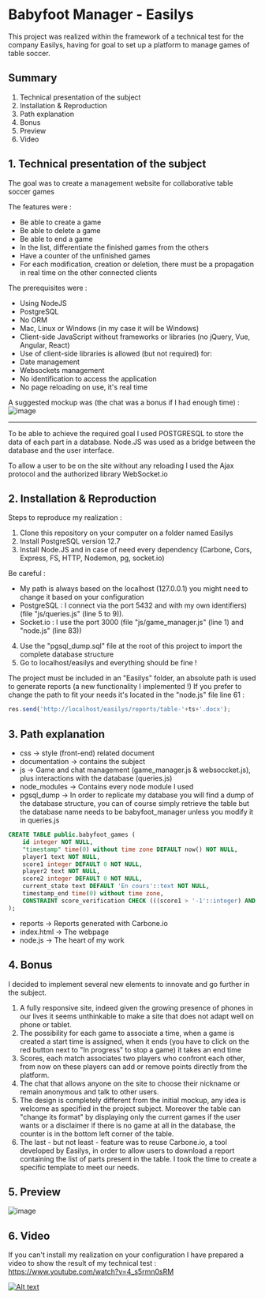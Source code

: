# Babyfoot Manager - Easilys

This project was realized within the framework of a technical test for the company Easilys, having for goal to set up a platform to manage games of table soccer.

## Summary

 1. Technical presentation of the subject
 2. Installation & Reproduction
 3. Path explanation
 4. Bonus
 5. Preview
 6. Video

## 1. Technical presentation of the subject
The goal was to create a management website for collaborative table soccer games

The features were :
- Be able to create a game 
- Be able to delete a game 
- Be able to end a game 
- In the list, differentiate the finished games from the others 
- Have a counter of the unfinished games 
- For each modification, creation or deletion, there must be a propagation in real time on the 
other connected clients 

The prerequisites were :
- Using NodeJS 
- PostgreSQL
- No ORM 
- Mac, Linux or Windows (in my case it will be Windows)
- Client-side JavaScript without frameworks or libraries (no jQuery, Vue, Angular, React) 
- Use of client-side libraries is allowed (but not required) for: 
- Date management 
- Websockets management 
- No identification to access the application 
- No page reloading on use, it's real time 

A suggested mockup was (the chat was a bonus if I had enough time) : 
![image](https://user-images.githubusercontent.com/44434162/127775285-b0628140-84ae-4fec-9604-32d4d50da130.png)

---- 
To be able to achieve the required goal I used POSTGRESQL to store the data of each part in a database. Node.JS was used as a bridge between the database and the user interface. 

To allow a user to be on the site without any reloading I used the Ajax protocol and the authorized library WebSocket.io

## 2. Installation & Reproduction
Steps to reproduce my realization : 
1. Clone this repository on your computer on a folder named Easilys
2. Install PostgreSQL version 12.7
3. Install Node.JS and in case of need every dependency (Carbone, Cors, Express, FS, HTTP, Nodemon, pg, socket.io)

Be careful : 
- My path is always based on the localhost (127.0.0.1) you might need to change it based on your configuration
- PostgreSQL : I connect via the port 5432 and with my own identifiers) (file "js/queries.js" (line 5 to 9)). 
- Socket.io : I use the port 3000 (file "js/game_manager.js" (line 1) and "node.js" (line 83))

4. Use the "pgsql_dump.sql" file at the root of this project to import the complete database structure
5. Go to localhost/easilys and everything should be fine !

The project must be included in an "Easilys" folder, an absolute path is used to generate reports (a new functionality I implemented !)
If you prefer to change the path to fit your needs it's located in the "node.js" file line 61 : 
```javascript
res.send('http://localhost/easilys/reports/table-'+ts+'.docx');
```

## 3. Path explanation
- css -> style (front-end) related document
- documentation -> contains the subject
- js -> Game and chat management (game_manager.js & websoccket.js), plus interactions with the database (queries.js)
- node_modules -> Contains every node module I used
- pgsql_dump -> In order to replicate my database you will find a dump of the database structure, you can of course simply retrieve the table but the database name needs to be babyfoot_manager unless you modify it in queries.js
```sql 
CREATE TABLE public.babyfoot_games (
    id integer NOT NULL,
    "timestamp" time(0) without time zone DEFAULT now() NOT NULL,
    player1 text NOT NULL,
    score1 integer DEFAULT 0 NOT NULL,
    player2 text NOT NULL,
    score2 integer DEFAULT 0 NOT NULL,
    current_state text DEFAULT 'En cours'::text NOT NULL,
    timestamp_end time(0) without time zone,
    CONSTRAINT score_verification CHECK (((score1 > '-1'::integer) AND (score2 > '-1'::integer)))
);
```
- reports -> Reports generated with Carbone.io
- index.html -> The webpage
- node.js -> The heart of my work

## 4. Bonus
I decided to implement several new elements to innovate and go further in the subject. 
1. A fully responsive site, indeed given the growing presence of phones in our lives it seems unthinkable to make a site that does not adapt well on phone or tablet.
2. The possibility for each game to associate a time, when a game is created a start time is assigned, when it ends (you have to click on the red button next to "In progress" to stop a game) it takes an end time
3. Scores, each match associates two players who confront each other, from now on these players can add or remove points directly from the platform.
4. The chat that allows anyone on the site to choose their nickname or remain anonymous and talk to other users.
5. The design is completely different from the initial mockup, any idea is welcome as specified in the project subject. Moreover the table can "change its format" by displaying only the current games if the user wants or a disclaimer if there is no game at all in the database, the counter is in the bottom left corner of the table.
6. The last  - but not least - feature was to reuse Carbone.io, a tool developed by Easilys, in order to allow users to download a report containing the list of parts present in the table. I took the time to create a specific template to meet our needs.

## 5. Preview
![image](https://user-images.githubusercontent.com/44434162/127777651-932a05d4-255f-4f7e-9638-4f5accadb58c.png)

## 6. Video
If you can't install my realization on your configuration I have prepared a video to show the result of my technical test :
https://www.youtube.com/watch?v=4_s5rmn0sRM

[![Alt text](https://img.youtube.com/vi/4_s5rmn0sRM/0.jpg)](https://www.youtube.com/watch?v=4_s5rmn0sRM)
